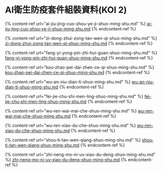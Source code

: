 # AI衛生防疫套件組裝資料(KOI 2)

{% content-ref url="ai-jiu-jing-cuo-shou-ye-ji-shuo-ming-shu.md" %}
[ai-jiu-jing-cuo-shou-ye-ji-shuo-ming-shu.md](ai-jiu-jing-cuo-shou-ye-ji-shuo-ming-shu.md)
{% endcontent-ref %}

{% content-ref url="zi-dong-zhui-zong-tan-wen-qi-shuo-ming-shu.md" %}
[zi-dong-zhui-zong-tan-wen-qi-shuo-ming-shu.md](zi-dong-zhui-zong-tan-wen-qi-shuo-ming-shu.md)
{% endcontent-ref %}

{% content-ref url="fang-yi-yong-pin-zhi-hui-guan-shuo-ming-shu.md" %}
[fang-yi-yong-pin-zhi-hui-guan-shuo-ming-shu.md](fang-yi-yong-pin-zhi-hui-guan-shuo-ming-shu.md)
{% endcontent-ref %}

{% content-ref url="kou-zhao-pei-dai-zhen-ce-qi-shuo-ming-shu.md" %}
[kou-zhao-pei-dai-zhen-ce-qi-shuo-ming-shu.md](kou-zhao-pei-dai-zhen-ce-qi-shuo-ming-shu.md)
{% endcontent-ref %}

{% content-ref url="wu-an-niu-dian-ti-shuo-ming-shu.md" %}
[wu-an-niu-dian-ti-shuo-ming-shu.md](wu-an-niu-dian-ti-shuo-ming-shu.md)
{% endcontent-ref %}

{% content-ref url="fei-jie-chu-shi-men-ling-shuo-ming-shu.md" %}
[fei-jie-chu-shi-men-ling-shuo-ming-shu.md](fei-jie-chu-shi-men-ling-shuo-ming-shu.md)
{% endcontent-ref %}

{% content-ref url="wu-ren-wai-mai-che-shuo-ming-shu.md" %}
[wu-ren-wai-mai-che-shuo-ming-shu.md](wu-ren-wai-mai-che-shuo-ming-shu.md)
{% endcontent-ref %}

{% content-ref url="wu-ren-xiao-du-che-shuo-ming-shu.md" %}
[wu-ren-xiao-du-che-shuo-ming-shu.md](wu-ren-xiao-du-che-shuo-ming-shu.md)
{% endcontent-ref %}

{% content-ref url="shou-ti-tan-wen-qiang-shuo-ming-shu.md" %}
[shou-ti-tan-wen-qiang-shuo-ming-shu.md](shou-ti-tan-wen-qiang-shuo-ming-shu.md)
{% endcontent-ref %}

{% content-ref url="zhi-neng-mo-ni-uv-xiao-du-deng-shuo-ming-shu.md" %}
[zhi-neng-mo-ni-uv-xiao-du-deng-shuo-ming-shu.md](zhi-neng-mo-ni-uv-xiao-du-deng-shuo-ming-shu.md)
{% endcontent-ref %}
